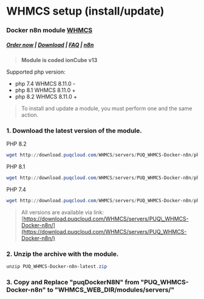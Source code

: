 # WHMCS setup (install/update)

### Docker n8n module **[WHMCS](https://puqcloud.com/link.php?id=77)** 

#####  [Order now](https://puqcloud.com/whmcs-module-docker-n8n.php) | [Download](https://download.puqcloud.com/WHMCS/servers/PUQ_WHMCS-Docker-n8n/) | [FAQ](https://faq.puqcloud.com/) | [n8n](https://puqcloud.com/link.php?id=117)

> **Module is coded ionCube v13**

Supported php version:

- php 7.4 WHMCS 8.11.0 -
- php 8.1 WHMCS 8.11.0 +
- php 8.2 WHMCS 8.11.0 +

>To install and update a module, you must perform one and the same action.

### 1. Download the latest version of the module.

PHP 8.2

```Powershell
wget http://download.puqcloud.com/WHMCS/servers/PUQ_WHMCS-Docker-n8n/php82/PUQ_WHMCS-Docker-n8n-latest.zip
```

PHP 8.1

```Powershell
wget http://download.puqcloud.com/WHMCS/servers/PUQ_WHMCS-Docker-n8n/php81/PUQ_WHMCS-Docker-n8n-latest.zip
```

PHP 7.4

```Powershell
wget http://download.puqcloud.com/WHMCS/servers/PUQ_WHMCS-Docker-n8n/php74/PUQ_WHMCS-Docker-n8n-latest.zip
```

>All versions are available via link: [https://download.puqcloud.com/WHMCS/servers/PUQ\_WHMCS-Docker-n8n/](https://download.puqcloud.com/WHMCS/servers/PUQ_WHMCS-Docker-n8n/)

### 2. Unzip the archive with the module.

```Powershell
unzip PUQ_WHMCS-Docker-n8n-latest.zip
```

### 3. Copy and Replace "puqDockerN8N" from "PUQ\_WHMCS-Docker-n8n" to "WHMCS\_WEB\_DIR/modules/servers/"
